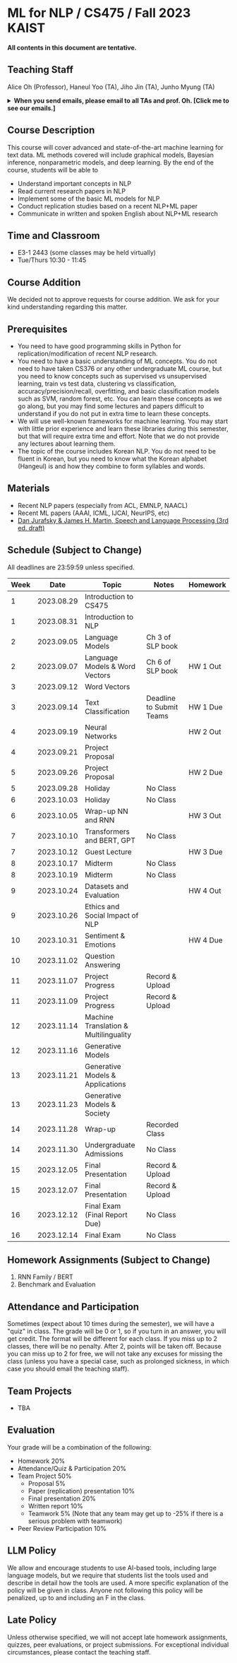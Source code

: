 # ML for NLP / CS475 / Fall 2023 KAIST

**All contents in this document are tentative.**

## Teaching Staff

Alice Oh (Professor), Haneul Yoo (TA), Jiho Jin (TA), Junho Myung (TA)

<details>
<summary><strong>When you send emails, please email to all TAs and prof. Oh. [Click me to see our emails.]</strong></summary>

<p><code>alice.oh@kaist.edu, haneul.yoo@kaist.ac.kr, jinjh0123@kaist.ac.kr, junho00211@kaist.ac.kr</code></p>

<p><i>And put "CS475" to the title. (e.g., [CS475] Do we have a class on thanksgiving day?)</i></p>

</details>

## Course Description

This course will cover advanced and state-of-the-art machine learning for text data. ML methods covered will include graphical models, Bayesian inference, nonparametric models, and deep learning. By the end of the course, students will be able to

- Understand important concepts in NLP
- Read current research papers in NLP
- Implement some of the basic ML models for NLP
- Conduct replication studies based on a recent NLP+ML paper
- Communicate in written and spoken English about NLP+ML research

## Time and Classroom
- E3-1 2443 (some classes may be held virtually)
- Tue/Thurs 10:30 - 11:45 

## Course Addition
We decided not to approve requests for course addition. We ask for your kind understanding regarding this matter.

## Prerequisites  

- You need to have good programming skills in Python for replication/modification of recent NLP research.
- You need to have a basic understanding of ML concepts. You do not need to have taken CS376 or any other undergraduate ML course, but you need to know concepts such as supervised vs unsupervised learning, train vs test data, clustering vs classification, accuracy/precision/recall, overfitting, and basic classification models such as SVM, random forest, etc. You can learn these concepts as we go along, but you may find some lectures and papers difficult to understand if you do not put in extra time to learn these concepts.
- We will use well-known frameworks for machine learning. You may start with little prior experience and learn these libraries during this semester, but that will require extra time and effort. Note that we do not provide any lectures about learning them.
- The topic of the course includes Korean NLP. You do not need to be fluent in Korean, but you need to know what the Korean alphabet (Hangeul) is and how they combine to form syllables and words.

## Materials

- Recent NLP papers (especially from ACL, EMNLP, NAACL)
- Recent ML papers (AAAI, ICML, IJCAI, NeurIPS, etc)
- [Dan Jurafsky & James H. Martin, Speech and Language Processing (3rd ed. draft)](https://web.stanford.edu/~jurafsky/slp3/)

## Schedule (Subject to Change)

All deadlines are 23:59:59 unless specified.

| Week | Date       | Topic                                 | Notes                    | Homework             |
|------|------------|---------------------------------------|--------------------------|----------------------|
|    1 | 2023.08.29 | Introduction to CS475                 |                          |                      |
|    1 | 2023.08.31 | Introduction to NLP                   |                          |                      |
|    2 | 2023.09.05 | Language Models                       | Ch 3 of SLP book         |                      |
|    2 | 2023.09.07 | Language Models & Word Vectors        | Ch 6 of SLP book         | HW 1 Out             |
|    3 | 2023.09.12 | Word Vectors                               |                  |                      |
|    3 | 2023.09.14 | Text Classification                          | Deadline to Submit Teams | HW 1 Due             |
|    4 | 2023.09.19 | Neural Networks                   |                          | HW 2 Out             |
|    4 | 2023.09.21 | Project Proposal                   |                          |                      |
|    5 | 2023.09.26 | Project Proposal                      |                          | HW 2 Due             |
|    5 | 2023.09.28 | Holiday                      |      No Class                    |                      |
|    6 | 2023.10.03 | Holiday                               | No Class                 |                      |
|    6 | 2023.10.05 | Wrap-up NN and RNN                    |                          | HW 3 Out             |
|    7 | 2023.10.10 | Transformers and BERT, GPT                               | No Class                 |                      |
|    7 | 2023.10.12 | Guest Lecture                 |                          | HW 3 Due             |
|    8 | 2023.10.17 | Midterm                               | No Class                 |                      |
|    8 | 2023.10.19 | Midterm                               | No Class                 |                      |
|    9 | 2023.10.24 | Datasets and Evaluation               |                          | HW 4 Out             |
|    9 | 2023.10.26 | Ethics and Social Impact of NLP       |                          |                      |
|   10 | 2023.10.31 | Sentiment & Emotions                  |                          | HW 4 Due             |
|   10 | 2023.11.02 | Question Answering                    |                          |                      |
|   11 | 2023.11.07 | Project Progress                      | Record & Upload          |                      |
|   11 | 2023.11.09 | Project Progress                      | Record & Upload          |                      |
|   12 | 2023.11.14 | Machine Translation & Multilinguality |                          |                      |
|   12 | 2023.11.16 | Generative Models                     |                          |                      |
|   13 | 2023.11.21 | Generative Models & Applications                      |                          |                      |
|   13 | 2023.11.23 | Generative Models & Society                   |                          |                      |
|   14 | 2023.11.28 | Wrap-up                               | Recorded Class           |                      |
|   14 | 2023.11.30 | Undergraduate Admissions              | No Class                 |                      |
|   15 | 2023.12.05 | Final Presentation                    | Record & Upload          |                      |
|   15 | 2023.12.07 | Final Presentation                    | Record & Upload          |                      |
|   16 | 2023.12.12 | Final Exam (Final Report Due)         | No Class                 |                      |
|   16 | 2023.12.14 | Final Exam                            | No Class                 |                      |

## Homework Assignments (Subject to Change)
1. RNN Family / BERT
2. Benchmark and Evaluation

## Attendance and Participation
Sometimes (expect about 10 times during the semester), we will have a "quiz" in class. The grade will be 0 or 1, so if you turn in an answer, you will get credit. The format will be different for each class. If you miss up to 2 classes, there will be no penalty. After 2, points will be taken off. Because you can miss up to 2 for free, we will not take any excuses for missing the class (unless you have a special case, such as prolonged sickness, in which case you should email the teaching staff).

## Team Projects
- TBA

## Evaluation
Your grade will be a combination of the following:

- Homework 20%
- Attendance/Quiz & Participation 20%
- Team Project 50% 
  - Proposal 5%
  - Paper (replication) presentation 10%
  - Final presentation 20%
  - Written report 10%
  - Teamwork 5% (Note that any team may get up to -25% if there is a serious problem with teamwork)
- Peer Review Participation 10%
  
## LLM Policy
We allow and encourage students to use AI-based tools, including large language models, but we require that students list the tools used and describe in detail how the tools are used. A more specific explanation of the policy will be given in class. Anyone not following this policy will be penalized, up to and including an F in the class.

## Late Policy
Unless otherwise specified, we will not accept late homework assignments, quizzes, peer evaluations, or project submissions. For exceptional individual circumstances, please contact the teaching staff.

